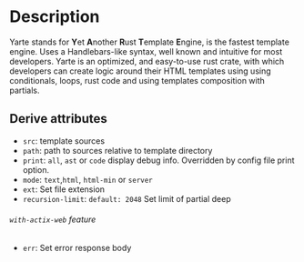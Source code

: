 # Description

Yarte stands for **Y**et **A**nother **R**ust **T**emplate **E**ngine, 
is the fastest template engine. Uses a Handlebars-like syntax, 
well known and intuitive for most developers. Yarte is an optimized, and easy-to-use 
rust crate, with which developers can create logic around their 
HTML templates using using conditionals, loops, rust code 
and using templates composition with partials.

## Derive attributes
- `src`: template sources
- `path`: path to sources relative to template directory
- `print`: `all`, `ast` or `code` display debug info. Overridden by config file print option.
- `mode`: `text`,`html`, `html-min` or `server`
- `ext`: Set file extension
- `recursion-limit`: `default: 2048` Set limit of partial deep 
###### `with-actix-web` feature 
- `err`: Set error response body